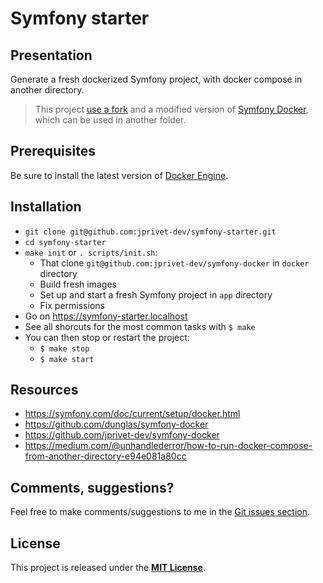 # Symfony starter

## Presentation

Generate a fresh dockerized Symfony project, with docker compose in another directory.

> This project [use a fork](git@github.com:jprivet-dev/symfony-docker) and a modified version of [Symfony Docker](https://github.com/dunglas/symfony-docker), which can be used in another folder.

## Prerequisites

Be sure to install the latest version of [Docker Engine](https://docs.docker.com/engine/install/).

## Installation
 
* `git clone git@github.com:jprivet-dev/symfony-starter.git`
* `cd symfony-starter`
* `make init` or `. scripts/init.sh`:
  * That clone `git@github.com:jprivet-dev/symfony-docker` in `docker` directory
  * Build fresh images
  * Set up and start a fresh Symfony project in `app` directory
  * Fix permissions
* Go on https://symfony-starter.localhost
* See all shorcuts for the most common tasks with `$ make`
* You can then stop or restart the project:
  * `$ make stop` 
  * `$ make start` 


## Resources

- https://symfony.com/doc/current/setup/docker.html
- https://github.com/dunglas/symfony-docker
- https://github.com/jprivet-dev/symfony-docker
- https://medium.com/@unhandlederror/how-to-run-docker-compose-from-another-directory-e94e081a80cc

## Comments, suggestions?

Feel free to make comments/suggestions to me in the [Git issues section](https://github.com/jprivet-dev/symfony-starter/issues).

## License

This project is released under the [**MIT License**](https://github.com/jprivet-dev/symfony-starter/blob/main/LICENSE).